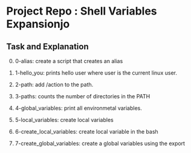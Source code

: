 # Project Repo : Shell Variables Expansionjo

## Task and Explanation

0. 0-alias: create a script that creates an alias

1. 1-hello_you: prints hello user where user is the current linux user.

3. 2-path: add /action to the path.

4. 3-paths: counts the number of directories in the PATH

5. 4-global_variables: print all environmetal variables.

6. 5-local_variables: create local variables

7. 6-create_local_variables: create local variable in the bash

8. 7-create_global_variables: create a global variables using the export
